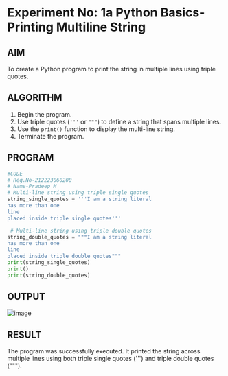 # Experiment No: 1a Python Basics- Printing Multiline String

## AIM  
To create a Python program to print the string in multiple lines using triple quotes.

## ALGORITHM  
1. Begin the program.  
2. Use triple quotes (`'''` or `"""`) to define a string that spans multiple lines.  
3. Use the `print()` function to display the multi-line string.  
4. Terminate the program.

## PROGRAM
```python
#CODE
# Reg.No-212223060200
# Name-Pradeep M
# Multi-line string using triple single quotes
string_single_quotes = '''I am a string literal
has more than one
line
placed inside triple single quotes'''

 # Multi-line string using triple double quotes
string_double_quotes = """I am a string literal
has more than one
line
placed inside triple double quotes"""
print(string_single_quotes)
print()
print(string_double_quotes)

```
## OUTPUT
![image](https://github.com/user-attachments/assets/5bd455ae-5720-440e-8f30-23727e035765)

## RESULT
The program was successfully executed. It printed the string across multiple lines using both triple single quotes (''') and triple double quotes (""").
